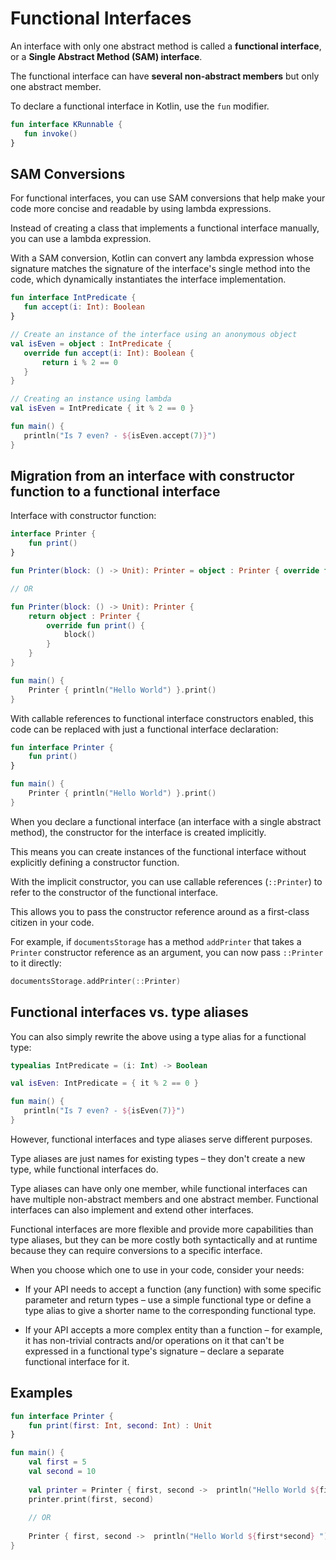 # Functional Interfaces

An interface with only one abstract method is called a **functional interface**, or a **Single Abstract Method (SAM) interface**. 

The functional interface can have **several non-abstract members** but only one abstract member.

To declare a functional interface in Kotlin, use the `fun` modifier.

```Kotlin
fun interface KRunnable {
   fun invoke()
}
```

## SAM Conversions

For functional interfaces, you can use SAM conversions that help make your code more concise and readable by using lambda expressions.

Instead of creating a class that implements a functional interface manually, you can use a lambda expression. 

With a SAM conversion, Kotlin can convert any lambda expression whose signature matches the signature of the interface's single method into the code, which dynamically instantiates the interface implementation.

```Kotlin
fun interface IntPredicate {
   fun accept(i: Int): Boolean
}

// Create an instance of the interface using an anonymous object
val isEven = object : IntPredicate {
   override fun accept(i: Int): Boolean {
       return i % 2 == 0
   }
}

// Creating an instance using lambda
val isEven = IntPredicate { it % 2 == 0 }

fun main() {
   println("Is 7 even? - ${isEven.accept(7)}")
}
```

## Migration from an interface with constructor function to a functional interface

Interface with constructor function:

```Kotlin
interface Printer {
    fun print()
}

fun Printer(block: () -> Unit): Printer = object : Printer { override fun print() = block() }

// OR

fun Printer(block: () -> Unit): Printer {
    return object : Printer {
        override fun print() {
            block()
        }
    }
}

fun main() {
    Printer { println("Hello World") }.print()
}
```

With callable references to functional interface constructors enabled, this code can be replaced with just a functional interface declaration:

```Kotlin
fun interface Printer {
    fun print()
}

fun main() {
    Printer { println("Hello World") }.print()
}
```

When you declare a functional interface (an interface with a single abstract method), the constructor for the interface is created implicitly. 

This means you can create instances of the functional interface without explicitly defining a constructor function.

With the implicit constructor, you can use callable references (`::Printer`) to refer to the constructor of the functional interface. 

This allows you to pass the constructor reference around as a first-class citizen in your code.

For example, if `documentsStorage` has a method `addPrinter` that takes a `Printer` constructor reference as an argument, you can now pass `::Printer` to it directly:

```Kotlin
documentsStorage.addPrinter(::Printer)
```

## Functional interfaces vs. type aliases

You can also simply rewrite the above using a type alias for a functional type:

```Kotlin
typealias IntPredicate = (i: Int) -> Boolean

val isEven: IntPredicate = { it % 2 == 0 }

fun main() {
   println("Is 7 even? - ${isEven(7)}")
}
```

However, functional interfaces and type aliases serve different purposes. 

Type aliases are just names for existing types – they don't create a new type, while functional interfaces do. 

Type aliases can have only one member, while functional interfaces can have multiple non-abstract members and one abstract member. Functional interfaces can also implement and extend other interfaces.

Functional interfaces are more flexible and provide more capabilities than type aliases, but they can be more costly both syntactically and at runtime because they can require conversions to a specific interface. 

When you choose which one to use in your code, consider your needs:

- If your API needs to accept a function (any function) with some specific parameter and return types – use a simple functional type or define a type alias to give a shorter name to the corresponding functional type.

- If your API accepts a more complex entity than a function – for example, it has non-trivial contracts and/or operations on it that can't be expressed in a functional type's signature – declare a separate functional interface for it.

## Examples

```Kotlin
fun interface Printer {
    fun print(first: Int, second: Int) : Unit
}

fun main() {
    val first = 5
    val second = 10
    
    val printer = Printer { first, second ->  println("Hello World ${first*second} ") }
    printer.print(first, second)
    
    // OR
    
    Printer { first, second ->  println("Hello World ${first*second} ") }.print(first, second)
}
```